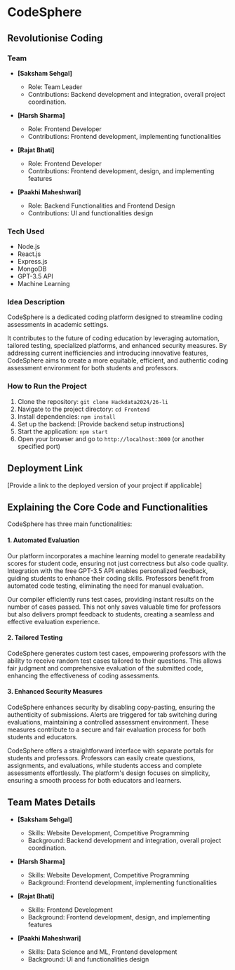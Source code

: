 # CodeSphere 
## Revolutionise Coding

### Team

- **[Saksham Sehgal]**
    - Role: Team Leader
    - Contributions: Backend development and integration, overall project coordination.
- **[Harsh Sharma]**
    - Role: Frontend Developer
    - Contributions: Frontend development, implementing functionalities

- **[Rajat Bhati]**
    - Role: Frontend Developer
    - Contributions: Frontend development, design, and implementing features

- **[Paakhi Maheshwari]**
    - Role: Backend Functionalities and Frontend Design
    - Contributions: UI and functionalities design

### Tech Used

- Node.js
- React.js
- Express.js
- MongoDB
- GPT-3.5 API
- Machine Learning

### Idea Description

CodeSphere is a dedicated coding platform designed to streamline coding assessments in academic settings.

It contributes to the future of coding education by leveraging automation, tailored testing, specialized platforms, and enhanced security measures. By addressing current inefficiencies and introducing innovative features, CodeSphere aims to create a more equitable, efficient, and authentic coding assessment environment for both students and professors.

### How to Run the Project

1. Clone the repository: `git clone Hackdata2024/26-li`
2. Navigate to the project directory: `cd Frontend`
3. Install dependencies: `npm install`
4. Set up the backend: [Provide backend setup instructions]
5. Start the application: `npm start`
6. Open your browser and go to `http://localhost:3000` (or another specified port)

## Deployment Link

[Provide a link to the deployed version of your project if applicable]

## Explaining the Core Code and Functionalities

CodeSphere has three main functionalities:

#### 1. Automated Evaluation
 Our platform incorporates a machine learning model to generate readability scores for student code, ensuring not just correctness but also code quality. Integration with the free GPT-3.5 API enables personalized feedback, guiding students to enhance their coding skills. Professors benefit from automated code testing, eliminating the need for manual evaluation. 
 
 Our compiler efficiently runs test cases, providing instant results on the number of cases passed. This not only saves valuable time for professors but also delivers prompt feedback to students, creating a seamless and effective evaluation experience.

#### 2. Tailored Testing
 CodeSphere generates custom test cases, empowering professors with the ability to receive random test cases tailored to their questions. This allows fair judgment and comprehensive evaluation of the submitted code, enhancing the effectiveness of coding assessments.


#### 3. Enhanced Security Measures
 CodeSphere enhances security by disabling copy-pasting, ensuring the authenticity of submissions. Alerts are triggered for tab switching during evaluations, maintaining a controlled assessment environment. These measures contribute to a secure and fair evaluation process for both students and educators.

CodeSphere offers a straightforward interface with separate portals for students and professors. Professors can easily create questions, assignments, and evaluations, while students access and complete assessments effortlessly. The platform's design focuses on simplicity, ensuring a smooth process for both educators and learners.


## Team Mates Details

- **[Saksham Sehgal]**
    - Skills: Website Development, Competitive Programming
    - Background: Backend development and integration, overall project coordination.
- **[Harsh Sharma]**
    - Skills: Website Development, Competitive Programming
    - Background: Frontend development, implementing functionalities

- **[Rajat Bhati]**
    - Skills: Frontend Development
    - Background: Frontend development, design, and implementing features

- **[Paakhi Maheshwari]**
    - Skills: Data Science and ML, Frontend development
    - Background: UI and functionalities design